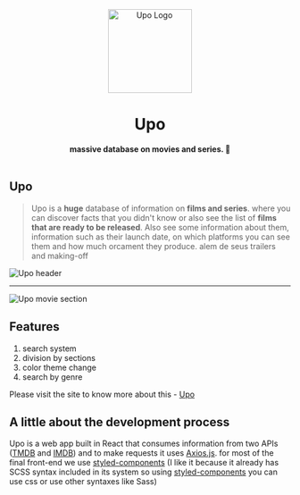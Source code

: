 <div align="center">
  <img src="http://imgfz.com/i/o738pHQ.png" alt="Upo Logo" width="150">
  <h1>Upo</h1>
  <strong>massive database on movies and series. 🚀</strong>
</div>
<br>


## Upo

> Upo is a **huge** database of information on **films and series**. where you can discover facts that you didn't know or also see the list of **films that are ready to be released**. Also see some information about them, information such as their launch date, on which platforms you can see them and how much orcament they produce. alem de seus trailers and making-off

![Upo header](http://imgfz.com/i/1yVWaNS.png)

<hr/>

![Upo movie section](http://imgfz.com/i/Frq2KHe.png)

## Features
1. search system
2. division by sections
3. color theme change
4. search by genre

Please visit the site to know more about this - [Upo](https://touzand.github.io/upo/) 

## A little about the development process

Upo is a web app built in React that consumes information from two APIs ([TMDB](https://www.themoviedb.org/) and [IMDB](https://www.imdb.com/)) and to make requests it uses [Axios.js](https://axios-http.com/docs/intro). for most of the final front-end we use [styled-components](https://styled-components.com/) (I like it because it already has SCSS syntax included in its system so using [styled-components](https://styled-components.com/) you can use css or use other syntaxes like Sass)
